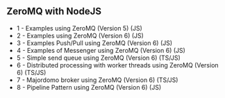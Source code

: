 ## ZeroMQ with NodeJS

- 1 - Examples using ZeroMQ (Version 5) (JS)
- 2 - Examples using ZeroMQ (Version 6) (JS)
- 3 - Examples Push/Pull using ZeroMQ (Version 6) (JS)
- 4 - Examples of Messenger using ZeroMQ (Version 6) (JS)
- 5 - Simple send queue using ZeroMQ (Version 6) (TS/JS)
- 6 - Distributed processing with worker threads using ZeroMQ (Version 6) (TS/JS)
- 7 - Majordomo broker using ZeroMQ (Version 6) (TS/JS)
- 8 - Pipeline Pattern using ZeroMQ (Version 6) (JS)
